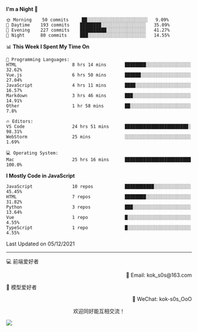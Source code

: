 <!--START_SECTION:waka-->
**I'm a Night 🦉** 

```text
🌞 Morning    50 commits     ██░░░░░░░░░░░░░░░░░░░░░░░   9.09% 
🌆 Daytime    193 commits    ████████░░░░░░░░░░░░░░░░░   35.09% 
🌃 Evening    227 commits    ██████████░░░░░░░░░░░░░░░   41.27% 
🌙 Night      80 commits     ███░░░░░░░░░░░░░░░░░░░░░░   14.55%

```


📊 **This Week I Spent My Time On** 

```text
💬 Programming Languages: 
HTML                     8 hrs 14 mins       ████████░░░░░░░░░░░░░░░░░   32.62% 
Vue.js                   6 hrs 50 mins       ██████░░░░░░░░░░░░░░░░░░░   27.04% 
JavaScript               4 hrs 11 mins       ████░░░░░░░░░░░░░░░░░░░░░   16.57% 
Markdown                 3 hrs 46 mins       ███░░░░░░░░░░░░░░░░░░░░░░   14.91% 
Other                    1 hr 58 mins        ██░░░░░░░░░░░░░░░░░░░░░░░   7.8%

🔥 Editors: 
VS Code                  24 hrs 51 mins      ████████████████████████░   98.31% 
WebStorm                 25 mins             ░░░░░░░░░░░░░░░░░░░░░░░░░   1.69%

💻 Operating System: 
Mac                      25 hrs 16 mins      █████████████████████████   100.0%

```

**I Mostly Code in JavaScript** 

```text
JavaScript               10 repos            ███████████░░░░░░░░░░░░░░   45.45% 
HTML                     7 repos             ████████░░░░░░░░░░░░░░░░░   31.82% 
Python                   3 repos             ███░░░░░░░░░░░░░░░░░░░░░░   13.64% 
Vue                      1 repo              █░░░░░░░░░░░░░░░░░░░░░░░░   4.55% 
TypeScript               1 repo              █░░░░░░░░░░░░░░░░░░░░░░░░   4.55%

```



 Last Updated on 05/12/2021
<!--END_SECTION:waka-->

---

💻 前端爱好者 

<p align="right">
📧 Email: kok_s0s@163.com 
</p> 

<p align="left">
🧩 模型爱好者
</p>

<p align="right">
📲 WeChat: kok-s0s_OoO
</p>


<p align="center">欢迎同好能互相交流！</p>

<img align="center"  src="https://www.kok-s0s.top/usr/uploads/2021/01/4291479694.jpg">
